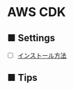 # AWS CDK
## ■ Settings
- [ ] [インストール方法](https://github.com/thetaru/memorandum/tree/master/Cloud/AWS/aws-cdk/install)
## ■ Tips
